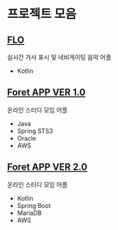 # 프로젝트 모음

## [FLO](https://github.com/azqazq195/Project/tree/master/Project_FLO)
실시간 가사 표시 및 네비게이팅 음악 어플
- Kotlin

## [Foret APP VER 1.0](https://github.com/azqazq195/Project/tree/master/Project_Foret_APP)
온라인 스터디 모임 어플
- Java
- Spring STS3
- Oracle
- AWS

## [Foret APP VER 2.0](https://github.com/azqazq195/Project/tree/master/Project_Foret_APP2)
온라인 스터디 모임 어플
- Kotlin
- Spring Boot
- MariaDB
- AWS
